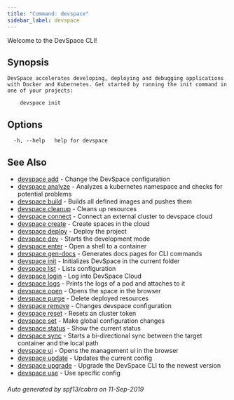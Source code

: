 ```yaml
---
title: "Command: devspace"
sidebar_label: devspace
---
```



Welcome to the DevSpace CLI!

## Synopsis

```
DevSpace accelerates developing, deploying and debugging applications with Docker and Kubernetes. Get started by running the init command in one of your projects:

	devspace init
```
## Options

```
  -h, --help   help for devspace
```

## See Also

* [devspace add](/docs/cli/commands/devspace_add)	 - Change the DevSpace configuration
* [devspace analyze](/docs/cli/commands/devspace_analyze)	 - Analyzes a kubernetes namespace and checks for potential problems
* [devspace build](/docs/cli/commands/devspace_build)	 - Builds all defined images and pushes them
* [devspace cleanup](/docs/cli/commands/devspace_cleanup)	 - Cleans up resources
* [devspace connect](/docs/cli/commands/devspace_connect)	 - Connect an external cluster to devspace cloud
* [devspace create](/docs/cli/commands/devspace_create)	 - Create spaces in the cloud
* [devspace deploy](/docs/cli/commands/devspace_deploy)	 - Deploy the project
* [devspace dev](/docs/cli/commands/devspace_dev)	 - Starts the development mode
* [devspace enter](/docs/cli/commands/devspace_enter)	 - Open a shell to a container
* [devspace gen-docs](/docs/cli/commands/devspace_gen-docs)	 - Generates docs pages for CLI commands
* [devspace init](/docs/cli/commands/devspace_init)	 - Initializes DevSpace in the current folder
* [devspace list](/docs/cli/commands/devspace_list)	 - Lists configuration
* [devspace login](/docs/cli/commands/devspace_login)	 - Log into DevSpace Cloud
* [devspace logs](/docs/cli/commands/devspace_logs)	 - Prints the logs of a pod and attaches to it
* [devspace open](/docs/cli/commands/devspace_open)	 - Opens the space in the browser
* [devspace purge](/docs/cli/commands/devspace_purge)	 - Delete deployed resources
* [devspace remove](/docs/cli/commands/devspace_remove)	 - Changes devspace configuration
* [devspace reset](/docs/cli/commands/devspace_reset)	 - Resets an cluster token
* [devspace set](/docs/cli/commands/devspace_set)	 - Make global configuration changes
* [devspace status](/docs/cli/commands/devspace_status)	 - Show the current status
* [devspace sync](/docs/cli/commands/devspace_sync)	 - Starts a bi-directional sync between the target container and the local path
* [devspace ui](/docs/cli/commands/devspace_ui)	 - Opens the management ui in the browser
* [devspace update](/docs/cli/commands/devspace_update)	 - Updates the current config
* [devspace upgrade](/docs/cli/commands/devspace_upgrade)	 - Upgrade the DevSpace CLI to the newest version
* [devspace use](/docs/cli/commands/devspace_use)	 - Use specific config

###### Auto generated by spf13/cobra on 11-Sep-2019
